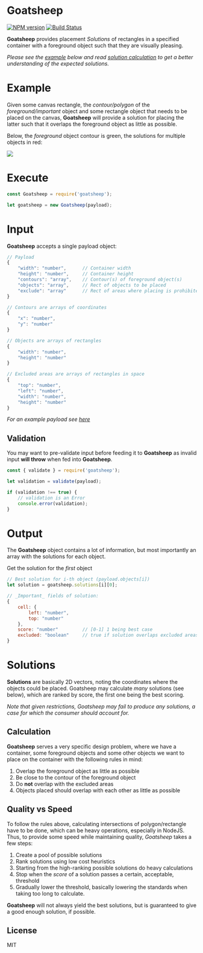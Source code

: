 # Goatsheep
[![NPM version](https://img.shields.io/npm/v/goatsheep.svg?style=flat)](https://npmjs.org/package/goatsheep)
[![Build Status](https://travis-ci.org/shopgun/goatsheep.svg?branch=master)](https://travis-ci.org/shopgun/goatsheep?branch=master)

**Goatsheep** provides placement _Solutions_ of rectangles in a specified container with a foreground object such that they are visually pleasing.

_Please see the [example](#example) below and read [solution calculation](#calculation) to get a better understanding of the expected solutions._

# Example
Given some canvas rectangle, the _contour/polygon_ of the _foreground/important_ object and some rectangle object that needs to be placed on the canvas, **Goatsheep** will provide a solution for placing the latter such that it overlaps the foreground object as little as possible.

Below, the _foreground_ object contour is green, the solutions for multiple objects in red:

![](http://i.imgur.com/Exw63Be.gif)

# Execute
```js
const Goatsheep = require('goatsheep');

let goatsheep = new Goatsheep(payload);
```

# Input
**Goatsheep** accepts a single payload object:
```js
// Payload
{
    "width": "number",      // Container width
    "height": "number",     // Container height
    "contours": "array",    // Contour(s) of foreground object(s)
    "objects": "array",     // Rect of objects to be placed
    "exclude": "array"      // Rect of areas where placing is prohibited
}

// Contours are arrays of coordinates
{
    "x": "number",
    "y": "number"
}

// Objects are arrays of rectangles
{
    "width": "number",
    "height": "number"
}

// Excluded areas are arrays of rectangles in space
{
    "top": "number",
    "left": "number",
    "width": "number",
    "height": "number"
}
```
_For an example payload see [here](test/data/input_a.json)_

## Validation
You may want to pre-validate input before feeding it to **Goatsheep** as invalid input **will throw** when fed into **Goatsheep**.
```js
const { validate } = require('goatsheep');

let validation = validate(payload);

if (validation !== true) {
    // validation is an Error
    console.error(validation);
}
```

# Output
The **Goatsheep** object contains a lot of information, but most importantly an array with the solutions for each object.

Get the solution for the _first_ object
```js
// Best solution for i-th object (payload.objects[i])
let solution = goatsheep.solutions[i][0];

// _Important_ fields of solution:
{
    cell: {
        left: "number",
        top: "number"
    },
    score: "number"         // [0-1] 1 being best case
    excluded: "boolean"     // true if solution overlaps excluded areas, handle accordingly
}
```

# Solutions
**Solutions** are basically 2D vectors, noting the coordinates where the objects could be placed. Goatsheep may calculate _many_ solutions (see below), which are ranked by score, the first one being the best scoring.

_Note that given restrictions, Goatsheep may fail to produce any solutions, a case for which the consumer should account for._

## Calculation
**Goatsheep** serves a very specific design problem, where we have a container, some foreground objects and some other objects we want to place on the container with the following rules in mind:
1. Overlap the foreground object as little as possible
2. Be close to the contour of the foreground object
3. Do **not** overlap with the excluded areas
4. Objects placed should overlap with each other as little as possible

## Quality vs Speed
To follow the rules above, calculating intersections of polygon/rectangle have to be done, which can be heavy operations, especially in NodeJS. Thus, to provide some speed while maintaining quality, *Goatsheep* takes a few steps:
1. Create a pool of possible solutions
2. Rank solutions using low cost heuristics
3. Starting from the high-ranking possible solutions do heavy calculations
4. Stop when the _score_ of a solution passes a certain, acceptable, threshold
5. Gradually lower the threshold, basically lowering the standards when taking too long to calculate.

**Goatsheep** will not always yield the best solutions, but is guaranteed to give a good enough solution, if possible.

## License
MIT